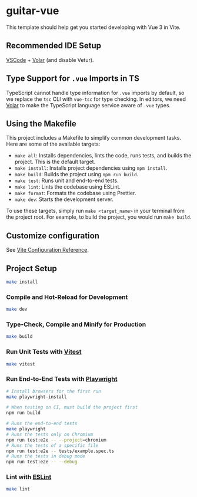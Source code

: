 # guitar-vue

This template should help get you started developing with Vue 3 in Vite.

## Recommended IDE Setup

[VSCode](https://code.visualstudio.com/) + [Volar](https://marketplace.visualstudio.com/items?itemName=Vue.volar) (and disable Vetur).

## Type Support for `.vue` Imports in TS

TypeScript cannot handle type information for `.vue` imports by default, so we replace the `tsc` CLI with `vue-tsc` for type checking. In editors, we need [Volar](https://marketplace.visualstudio.com/items?itemName=Vue.volar) to make the TypeScript language service aware of `.vue` types.

## Using the Makefile

This project includes a Makefile to simplify common development tasks. Here are some of the available targets:

*   `make all`: Installs dependencies, lints the code, runs tests, and builds the project. This is the default target.
*   `make install`: Installs project dependencies using `npm install`.
*   `make build`: Builds the project using `npm run build`.
*   `make test`: Runs unit and end-to-end tests.
*   `make lint`: Lints the codebase using ESLint.
*   `make format`: Formats the codebase using Prettier.
*   `make dev`: Starts the development server.

To use these targets, simply run `make <target_name>` in your terminal from the project root. For example, to build the project, you would run `make build`.

## Customize configuration

See [Vite Configuration Reference](https://vitejs.dev/config/).

## Project Setup

```sh
make install
```

### Compile and Hot-Reload for Development

```sh
make dev
```

### Type-Check, Compile and Minify for Production

```sh
make build
```

### Run Unit Tests with [Vitest](https://vitest.dev/)

```sh
make vitest
```

### Run End-to-End Tests with [Playwright](https://playwright.dev)

```sh
# Install browsers for the first run
make playwright-install

# When testing on CI, must build the project first
npm run build

# Runs the end-to-end tests
make playwright
# Runs the tests only on Chromium
npm run test:e2e -- --project=chromium
# Runs the tests of a specific file
npm run test:e2e -- tests/example.spec.ts
# Runs the tests in debug mode
npm run test:e2e -- --debug
```

### Lint with [ESLint](https://eslint.org/)

```sh
make lint
```
